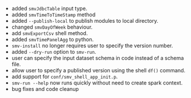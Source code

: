 * added `smvJdbcTable` input type.
* added `smvTimeToTimeStamp` method
* added `--publish-local` to publish modules to local directory.
* changed `smvDayOfWeek` behaviour.
* add `smvExportCsv` shell method.
* added `smvTimePanelAgg` to python.
* `smv-install` no longer requires user to specify the version number.
* added `--dry-run` option to `smv-run`.
* user can specify the input dataset schema in code instead of a schema file.
* allow user to specify a published version using the shell `df()` command.
* add support for `conf/smv_shell_app_init.p`.
* `smv-run --help` now runs quickly without need to create spark context.
* bug fixes and code cleanup
